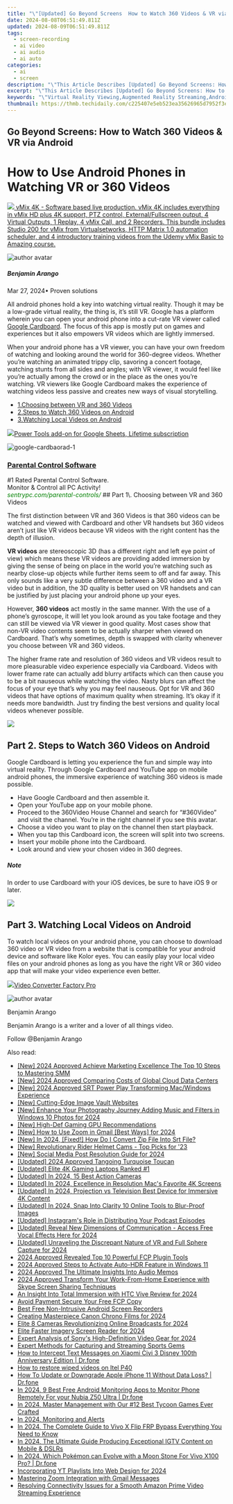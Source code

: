 ```yaml
---
title: "\"[Updated] Go Beyond Screens  How to Watch 360 Videos & VR via Android for 2024\""
date: 2024-08-08T06:51:49.811Z
updated: 2024-08-09T06:51:49.811Z
tags: 
  - screen-recording
  - ai video
  - ai audio
  - ai auto
categories: 
  - ai
  - screen
description: "\"This Article Describes [Updated] Go Beyond Screens: How to Watch 360 Videos & VR via Android for 2024\""
excerpt: "\"This Article Describes [Updated] Go Beyond Screens: How to Watch 360 Videos & VR via Android for 2024\""
keywords: "\"Virtual Reality Viewing,Augmented Reality Streaming,Android VR Experience,Immersive Video Playback,Mobile 360 Content Watch,Interactive Media on Phone,Screen-Less Entertainment\""
thumbnail: https://thmb.techidaily.com/c225407e5eb523ea35626965d7952f3e8eff461a435028604a3c634507f598f5.png
---
```


## Go Beyond Screens: How to Watch 360 Videos & VR via Android

# How to Use Android Phones in Watching VR or 360 Videos

<!-- affiliate ads begin -->
<a href="https://secure.2checkout.com/order/checkout.php?PRODS=30901369&QTY=1&AFFILIATE=108875&CART=1"> <img src="https://secure.avangate.com/images/merchant/ce9a6fb2becc2d235e62b125e9260102/products/1_copy_vMixCallScreenshot1-large.jpg" border="0"> vMix 4K - Software based live production. vMix 4K includes everything in vMix HD plus 4K support, PTZ control, External/Fullscreen output, 4 Virtual Outputs, 1 Replay, 4 vMix Call, and 2 Recorders. 
This bundle includes Studio 200 for vMix from Virtualsetworks, HTTP Matrix 1.0 automation scheduler, and 4 introductory training videos from the Udemy vMix Basic to Amazing course. </a>
<!-- affiliate ads end -->
![author avatar](https://images.wondershare.com/filmora/article-images/benjamin-arango-author.jpg)

##### Benjamin Arango

 Mar 27, 2024• Proven solutions

All android phones hold a key into watching virtual reality. Though it may be a low-grade virtual reality, the thing is, it’s still VR. Google has a platform wherein you can open your android phone into a cut-rate VR viewer called [Google Cardboard](https://tools.techidaily.com/wondershare/filmora/download/). The focus of this app is mostly put on games and experiences but it also empowers VR videos which are lightly immersed.

When your android phone has a VR viewer, you can have your own freedom of watching and looking around the world for 360-degree videos. Whether you’re watching an animated trippy clip, savoring a concert footage, watching stunts from all sides and angles; with VR viewer, it would feel like you’re actually among the crowd or in the place as the ones you’re watching. VR viewers like Google Cardboard makes the experience of watching videos less passive and creates new ways of visual storytelling.

* [1.Choosing between VR and 360 Videos](#part1)
* [2.Steps to Watch 360 Videos on Android](#part2)
* [3.Watching Local Videos on Android](#part3)

<!-- affiliate ads begin -->
<a href="https://secure.2checkout.com/order/checkout.php?PRODS=4726807&QTY=1&AFFILIATE=108875&CART=1"><img src="https://secure.avangate.com/images/merchant/c14a8df1e1b4d5297e9cb30cb34d5a00/products/copy_copy_power-tools-48.png" border="0">Power Tools add-on for Google Sheets, Lifetime subscription</a>
<!-- affiliate ads end -->
![google-cardbaorad-1](https://images.wondershare.com/filmora/resource/google-cardbaorad-1.jpg)

<!-- affiliate ads begin -->
<h3 id="200610"><a href="https://sentrypc.7eer.net/c/5597632/200610/3022">Parental Control Software</a></h3>
<span class="text-ad-content">
	#1 Rated Parental Control Software.<br/>
	Monitor & Control all PC Activity!<br/>
		<cite style="color:green">sentrypc.com/parental-controls/</cite>
	</span><img height="0" width="0" src="https://sentrypc.7eer.net/i/5597632/200610/3022" style="position:absolute;visibility:hidden;" border="0" />
<!-- affiliate ads end -->
## Part 1\. Choosing between VR and 360 Videos

The first distinction between VR and 360 Videos is that 360 videos can be watched and viewed with Cardboard and other VR handsets but 360 videos aren’t just like VR videos because VR videos with the right content has the depth of illusion.

**VR videos** are stereoscopic 3D (has a different right and left eye point of view) which means these VR videos are providing added immersion by giving the sense of being on place in the world you’re watching such as nearby close-up objects while further items seem to off and far away. This only sounds like a very subtle difference between a 360 video and a VR video but in addition, the 3D quality is better used on VR handsets and can be justified by just placing your android phone up your eyes.

However, **360 videos** act mostly in the same manner. With the use of a phone’s gyroscope, it will let you look around as you take footage and they can still be viewed via VR viewer in good quality. Most cases show that non-VR video contents seem to be actually sharper when viewed on Cardboard. That’s why sometimes, depth is swapped with clarity whenever you choose between VR and 360 videos.

The higher frame rate and resolution of 360 videos and VR videos result to more pleasurable video experience especially via Cardboard. Videos with lower frame rate can actually add blurry artifacts which can then cause you to be a bit nauseous while watching the video. Nasty blurs can affect the focus of your eye that’s why you may feel nauseous. Opt for VR and 360 videos that have options of maximum quality when streaming. It’s okay if it needs more bandwidth. Just try finding the best versions and quality local videos whenever possible.

<!-- affiliate ads begin -->
<a href="https://secure.2checkout.com/order/checkout.php?PRODS=4940317&QTY=1&AFFILIATE=108875&CART=1"><img src="https://secure.avangate.com/images/merchant/333ac5d90817d69113471fbb6e531bee/sps-partnership-728x90eng.png" border="0"></a>
<!-- affiliate ads end -->
## Part 2\. Steps to Watch 360 Videos on Android

Google Cardboard is letting you experience the fun and simple way into virtual reality. Through Google Cardboard and YouTube app on mobile android phones, the immersive experience of watching 360 videos is made possible.

* Have Google Cardboard and then assemble it.
* Open your YouTube app on your mobile phone.
* Proceed to the 360Video House Channel and search for “#360Video” and visit the channel. You’re in the right channel if you see this avatar.
* Choose a video you want to play on the channel then start playback.
* When you tap this Cardboard icon, the screen will split into two screens.
* Insert your mobile phone into the Cardboard.
* Look around and view your chosen video in 360 degrees.

##### Note

In order to use Cardboard with your iOS devices, be sure to have iOS 9 or later.

<!-- affiliate ads begin -->
<a href="https://shop.mondly.com/affiliate.php?ACCOUNT=ATISTUDI&AFFILIATE=108875&PATH=https%3A%2F%2Fwww.mondly.com%3FAFFILIATE%3D108875%26RESOURCE%3D%2BGeneral%2B970x90%2B"><img src="https://secure.avangate.com/images/merchant/69c418c33ec2e1a4267fa9bb77fa1428/general-970x90.gif" border="0"></a>
<!-- affiliate ads end -->
## Part 3\. Watching Local Videos on Android

To watch local videos on your android phone, you can choose to download 360 video or VR video from a website that is compatible for your android device and software like Kolor eyes. You can easily play your local video files on your android phones as long as you have the right VR or 360 video app that will make your video experience even better.

<!-- affiliate ads begin -->
<a href="https://secure.2checkout.com/order/checkout.php?PRODS=4537547&QTY=1&AFFILIATE=108875&CART=1"><img src="https://secure.avangate.com/images/merchant/4b0a0290ad7df100b77e86839989a75e/products/vcfpro.png" border="0">Video Converter Factory Pro</a>
<!-- affiliate ads end -->
![author avatar](https://images.wondershare.com/filmora/article-images/benjamin-arango-author.jpg)

Benjamin Arango

Benjamin Arango is a writer and a lover of all things video.

Follow @Benjamin Arango


<ins class="adsbygoogle"
     style="display:block"
     data-ad-format="autorelaxed"
     data-ad-client="ca-pub-7571918770474297"
     data-ad-slot="1223367746"></ins>



<ins class="adsbygoogle"
     style="display:block"
     data-ad-client="ca-pub-7571918770474297"
     data-ad-slot="8358498916"
     data-ad-format="auto"
     data-full-width-responsive="true"></ins>


<span class="atpl-alsoreadstyle">Also read:</span>
<div><ul>
<li><a href="https://fox-friendly.techidaily.com/new-2024-approved-achieve-marketing-excellence-the-top-10-steps-to-mastering-smm/"><u>[New] 2024 Approved  Achieve Marketing Excellence  The Top 10 Steps to Mastering SMM</u></a></li>
<li><a href="https://fox-friendly.techidaily.com/new-2024-approved-comparing-costs-of-global-cloud-data-centers/"><u>[New] 2024 Approved  Comparing Costs of Global Cloud Data Centers</u></a></li>
<li><a href="https://fox-friendly.techidaily.com/new-2024-approved-srt-power-play-transforming-macwindows-experience/"><u>[New] 2024 Approved  SRT Power Play  Transforming Mac/Windows Experience</u></a></li>
<li><a href="https://fox-friendly.techidaily.com/new-cutting-edge-image-vault-websites/"><u>[New] Cutting-Edge Image Vault Websites</u></a></li>
<li><a href="https://fox-friendly.techidaily.com/new-enhance-your-photography-journey-adding-music-and-filters-in-windows-10-photos-for-2024/"><u>[New] Enhance Your Photography Journey  Adding Music and Filters in Windows 10 Photos for 2024</u></a></li>
<li><a href="https://fox-friendly.techidaily.com/new-high-def-gaming-gpu-recommendations/"><u>[New] High-Def Gaming GPU Recommendations</u></a></li>
<li><a href="https://fox-friendly.techidaily.com/new-how-to-use-zoom-in-gmail-best-ways-for-2024/"><u>[New] How to Use Zoom in Gmail [Best Ways] for 2024</u></a></li>
<li><a href="https://fox-friendly.techidaily.com/new-in-2024-fixed-how-do-i-convert-zip-file-into-srt-file/"><u>[New] In 2024, [Fixed!] How Do I Convert Zip File Into Srt File?</u></a></li>
<li><a href="https://fox-friendly.techidaily.com/new-revolutionary-rider-helmet-cams-top-picks-for-23/"><u>[New] Revolutionary Rider Helmet Cams - Top Picks for '23</u></a></li>
<li><a href="https://facebook-video-recording.techidaily.com/new-social-media-post-resolution-guide-for-2024/"><u>[New] Social Media Post Resolution Guide for 2024</u></a></li>
<li><a href="https://fox-friendly.techidaily.com/updated-2024-approved-tangoing-turquoise-toucan/"><u>[Updated] 2024 Approved  Tangoing Turquoise Toucan</u></a></li>
<li><a href="https://fox-friendly.techidaily.com/updated-elite-4k-gaming-laptops-ranked-1/"><u>[Updated] Elite 4K Gaming Laptops Ranked #1</u></a></li>
<li><a href="https://fox-friendly.techidaily.com/updated-in-2024-15-best-action-cameras/"><u>[Updated] In 2024, 15 Best Action Cameras</u></a></li>
<li><a href="https://fox-friendly.techidaily.com/updated-in-2024-excellence-in-resolution-macs-favorite-4k-screens/"><u>[Updated] In 2024, Excellence in Resolution  Mac's Favorite 4K Screens</u></a></li>
<li><a href="https://fox-friendly.techidaily.com/updated-in-2024-projection-vs-television-best-device-for-immersive-4k-content/"><u>[Updated] In 2024, Projection vs Television  Best Device for Immersive 4K Content</u></a></li>
<li><a href="https://fox-friendly.techidaily.com/updated-in-2024-snap-into-clarity-10-online-tools-to-blur-proof-images/"><u>[Updated] In 2024, Snap Into Clarity  10 Online Tools to Blur-Proof Images</u></a></li>
<li><a href="https://extra-guidance.techidaily.com/updated-instagrams-role-in-distributing-your-podcast-episodes/"><u>[Updated] Instagram's Role in Distributing Your Podcast Episodes</u></a></li>
<li><a href="https://fox-friendly.techidaily.com/updated-reveal-new-dimensions-of-communication-access-free-vocal-effects-here-for-2024/"><u>[Updated] Reveal New Dimensions of Communication - Access Free Vocal Effects Here for 2024</u></a></li>
<li><a href="https://fox-friendly.techidaily.com/updated-unraveling-the-discrepant-nature-of-vr-and-full-sphere-capture-for-2024/"><u>[Updated] Unraveling the Discrepant Nature of VR and Full Sphere Capture for 2024</u></a></li>
<li><a href="https://extra-approaches.techidaily.com/2024-approved-revealed-top-10-powerful-fcp-plugin-tools/"><u>2024 Approved  Revealed  Top 10 Powerful FCP Plugin Tools</u></a></li>
<li><a href="https://extra-approaches.techidaily.com/2024-approved-steps-to-activate-auto-hdr-feature-in-windows-11/"><u>2024 Approved  Steps to Activate Auto-HDR Feature in Windows 11</u></a></li>
<li><a href="https://some-skills.techidaily.com/2024-approved-the-ultimate-insights-into-audio-memos/"><u>2024 Approved  The Ultimate Insights Into Audio Memos</u></a></li>
<li><a href="https://video-capture.techidaily.com/2024-approved-transform-your-work-from-home-experience-with-skype-screen-sharing-techniques/"><u>2024 Approved  Transform Your Work-From-Home Experience with Skype Screen Sharing Techniques</u></a></li>
<li><a href="https://extra-tips.techidaily.com/an-insight-into-total-immersion-with-htc-vive-review-for-2024/"><u>An Insight Into Total Immersion with HTC Vive Review for 2024</u></a></li>
<li><a href="https://extra-tips.techidaily.com/avoid-payment-secure-your-free-fcp-copy/"><u>Avoid Payment  Secure Your Free FCP Copy</u></a></li>
<li><a href="https://visual-screen-recording.techidaily.com/best-free-non-intrusive-android-screen-recorders/"><u>Best Free Non-Intrusive Android Screen Recorders</u></a></li>
<li><a href="https://fox-friendly.techidaily.com/creating-masterpiece-canon-chrono-films-for-2024/"><u>Creating Masterpiece Canon Chrono Films for 2024</u></a></li>
<li><a href="https://fox-friendly.techidaily.com/elite-8-cameras-revolutionizing-online-broadcasts-for-2024/"><u>Elite 8 Cameras Revolutionizing Online Broadcasts for 2024</u></a></li>
<li><a href="https://fox-friendly.techidaily.com/elite-faster-imagery-screen-reader-for-2024/"><u>Elite Faster Imagery Screen Reader for 2024</u></a></li>
<li><a href="https://fox-friendly.techidaily.com/expert-analysis-of-sonys-high-definition-video-gear-for-2024/"><u>Expert Analysis of Sony's High-Definition Video Gear for 2024</u></a></li>
<li><a href="https://screen-activity-recording.techidaily.com/expert-methods-for-capturing-and-streaming-sports-gems/"><u>Expert Methods for Capturing and Streaming Sports Gems</u></a></li>
<li><a href="https://android-location-track.techidaily.com/how-to-intercept-text-messages-on-xiaomi-civi-3-disney-100th-anniversary-edition-drfone-by-drfone-virtual-android/"><u>How to Intercept Text Messages on Xiaomi Civi 3 Disney 100th Anniversary Edition | Dr.fone</u></a></li>
<li><a href="https://blog-min.techidaily.com/how-to-restore-wiped-videos-on-itel-p40-by-fonelab-android-recover-video/"><u>How to restore wiped videos on Itel P40</u></a></li>
<li><a href="https://techidaily.com/how-to-update-or-downgrade-apple-iphone-11-without-data-loss-drfone-by-drfone-ios-system-repair-ios-system-repair/"><u>How To Update or Downgrade Apple iPhone 11 Without Data Loss? | Dr.fone</u></a></li>
<li><a href="https://android-location.techidaily.com/in-2024-9-best-free-android-monitoring-apps-to-monitor-phone-remotely-for-your-nubia-z50-ultra-drfone-by-drfone-virtual/"><u>In 2024, 9 Best Free Android Monitoring Apps to Monitor Phone Remotely For your Nubia Z50 Ultra | Dr.fone</u></a></li>
<li><a href="https://video-screen-grab.techidaily.com/in-2024-master-management-with-our-12-best-tycoon-games-ever-crafted/"><u>In 2024, Master Management with Our #12 Best Tycoon Games Ever Crafted</u></a></li>
<li><a href="https://vimeo-videos.techidaily.com/in-2024-monitoring-and-alerts/"><u>In 2024, Monitoring and Alerts</u></a></li>
<li><a href="https://bypass-frp.techidaily.com/in-2024-the-complete-guide-to-vivo-x-flip-frp-bypass-everything-you-need-to-know-by-drfone-android/"><u>In 2024, The Complete Guide to Vivo X Flip FRP Bypass Everything You Need to Know</u></a></li>
<li><a href="https://instagram-videos.techidaily.com/in-2024-the-ultimate-guide-producing-exceptional-igtv-content-on-mobile-and-dslrs/"><u>In 2024, The Ultimate Guide  Producing Exceptional IGTV Content on Mobile & DSLRs</u></a></li>
<li><a href="https://change-location.techidaily.com/in-2024-which-pokemon-can-evolve-with-a-moon-stone-for-vivo-x100-pro-drfone-by-drfone-virtual-android/"><u>In 2024, Which Pokémon can Evolve with a Moon Stone For Vivo X100 Pro? | Dr.fone</u></a></li>
<li><a href="https://youtube-help.techidaily.com/incorporating-yt-playlists-into-web-design-for-2024/"><u>Incorporating YT Playlists Into Web Design for 2024</u></a></li>
<li><a href="https://fox-friendly.techidaily.com/mastering-zoom-integration-with-gmail-messages/"><u>Mastering Zoom Integration with Gmail Messages</u></a></li>
<li><a href="https://win-blog.techidaily.com/resolving-connectivity-issues-for-a-smooth-amazon-prime-video-streaming-experience/"><u>Resolving Connectivity Issues for a Smooth Amazon Prime Video Streaming Experience</u></a></li>
</ul></div>
